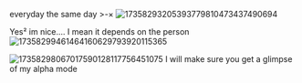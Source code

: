 everyday the same day >-×
![17358293205393779810473437490694](https://github.com/user-attachments/assets/018eac7e-f1d5-41cc-9ce4-c38c47fdca96)


Yes² im nice.... I mean it depends on the person
![17358299461464160629793920115365](https://github.com/user-attachments/assets/94dbb2b6-9e1a-4739-99cc-b06452bdd4fb)


![17358298067017590128117756451075](https://github.com/user-attachments/assets/e86cc43a-e885-457d-91d3-5180c23772bb)
I will make sure you get a glimpse of my alpha mode
